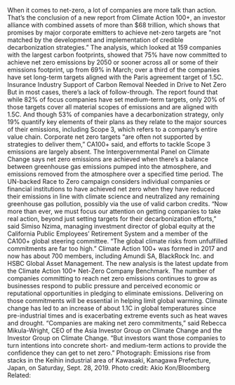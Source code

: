 When it comes to net-zero, a lot of companies are more talk than action.
That’s the conclusion of a new report from Climate Action 100+, an investor alliance with combined assets of more than $68 trillion, which shows that promises by major corporate emitters to achieve net-zero targets are “not matched by the development and implementation of credible decarbonization strategies.”
The analysis, which looked at 159 companies with the largest carbon footprints, showed that 75% have now committed to achieve net zero emissions by 2050 or sooner across all or some of their emissions footprint, up from 69% in March; over a third of the companies have set long-term targets aligned with the Paris agreement target of 1.5C.
Insurance Industry Support of Carbon Removal Needed in Drive to Net Zero
But in most cases, there’s a lack of follow-through. The report found that while 82% of focus companies have set medium-term targets, only 20% of those targets cover all material scopes of emissions and are aligned with 1.5C. And though 53% of companies have a decarbonization strategy, only 19% quantify key elements of their plans as they relate to the major sources of their emissions, including Scope 3, which refers to a company’s entire value chain.
Corporate net zero targets “are often not supported by strategies to deliver them,” CA100+ said, and efforts to tackle Scope 3 emissions are largely absent.
The Intergovernmental Panel on Climate Change says net zero emissions are achieved when there’s a balance between greenhouse gas emissions pumped into the atmosphere, and emissions removed from the atmosphere over a specified time period. The UN-backed Race to Zero campaign considers individual companies or financial institutions to have achieved net zero when they have reduced their emissions in line with climate science and neutralized any remaining greenhouse gas pollution, possibly via the use of valid carbon credits.
“Now more than ever, we must focus our attention on getting companies to take real action, beyond just setting targets for their decarbonization efforts,” said Simiso Nzima, managing investment director of global equity at the California Public Employees’ Retirement System and a member of the CA100+ global steering committee. “The global climate risks from unfulfilled commitments are far too high.”
Climate Action 100+ was formed in 2017 and now has about 700 members, including Amundi SA, BlackRock Inc. and HSBC Global Asset Management. The new analysis is the latest update from the Climate Action 100+ Net-Zero Company Benchmark.
The number of companies committing to reach net zero emissions continues to grow as businesses respond to public pressure and perceived economic or reputational opportunities in pledging to eliminate emissions. Delivering on those commitments will be essential in helping limit global warming. Climate change has led to an increase of about 1.1C in global temperatures since pre-industrial times and is exacerbating extreme events such as heat waves and drought.
“Companies are making net zero commitments,” said Rebecca Mikula-Wright, CEO of the Asia Investor Group on Climate Change and the Investor Group on Climate Change. “But investors want those companies to turn intentions into concrete short- and medium-term actions to provide the confidence they can get to net zero.”
Photograph: Emissions rise from stacks in the Keihin industrial area of Kawasaki, Kanagawa Prefecture, Japan, on Saturday, Sept. 28, 2019. Photo credit: Akio Kon/Bloomberg
Related:
